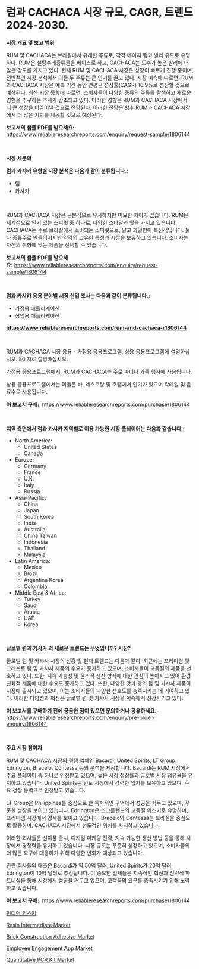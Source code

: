 <p><h1>럼과 CACHACA 시장 규모, CAGR, 트렌드 2024-2030.</h1></p><p><strong>시장 개요 및 보고 범위</strong></p>
<p><p>RUM 및 CACHACA는 브라질에서 유래한 주류로, 각각 메이저 럼과 발리 유도로 유명하다. RUM은 설탕수레증류물을 베이스로 하고, CACHACA는 도수가 높은 발리에 더 많은 강도를 가지고 있다. 현재 RUM 및 CACHACA 시장은 성장이 빠르게 진행 중이며, 전반적인 시장 분석에서 이들 두 주류는 큰 인기를 끌고 있다. 시장 예측에 따르면, RUM과 CACHACA 시장은 예측 기간 동안 연평균 성장률(CAGR) 10.9%로 성장할 것으로 예상된다. 최신 시장 동향에 따르면, 소비자들이 다양한 종류의 주류를 탐색하고 새로운 경험을 추구하는 추세가 강조되고 있다. 이러한 경향은 RUM과 CACHACA 시장에서 더 큰 성장을 이끌어낼 것으로 전망된다. 이러한 전망은 향후 RUM과 CACHACA 시장에서 더 많은 기회를 제공할 것으로 예상된다.</p></p>
<p><strong>보고서의 샘플 PDF를 받으세요:</strong> <a href="https://www.reliableresearchreports.com/enquiry/request-sample/1806144">https://www.reliableresearchreports.com/enquiry/request-sample/1806144</a></p>
<p>&nbsp;</p>
<p><strong>시장 세분화</strong></p>
<p><strong>럼과 카샤카 유형별 시장 분석은 다음과 같이 분류됩니다.:</strong></p>
<p><ul><li>럼</li><li>카샤카</li></ul></p>
<p>&nbsp;</p>
<p><p>RUM과 CACHACA 시장은 근본적으로 유사하지만 미묘한 차이가 있습니다. RUM은 세계적으로 인기 있는 스피릿 중 하나로, 다양한 스타일과 맛을 가지고 있습니다. CACHACA는 주로 브라질에서 소비되는 스피릿으로, 달고 과일향이 특징적입니다. 둘 다 증류주로 만들어지지만 각각의 고유한 특성과 시장을 보유하고 있습니다. 소비자는 자신의 취향에 맞는 제품을 선택할 수 있습니다.</p></p>
<p><strong>보고서의 샘플 PDF를 받으세요:</strong>&nbsp;<a href="https://www.reliableresearchreports.com/enquiry/request-sample/1806144">https://www.reliableresearchreports.com/enquiry/request-sample/1806144</a></p>
<p>&nbsp;</p>
<p><strong> 럼과 카샤카 응용 분야별 시장 산업 조사는 다음과 같이 분류됩니다.:</strong></p>
<p><ul><li>가정용 애플리케이션</li><li>상업용 애플리케이션</li></ul></p>
<p><strong><a href="https://www.reliableresearchreports.com/rum-and-cachaca-r1806144">https://www.reliableresearchreports.com/rum-and-cachaca-r1806144</a></strong></p>
<p>&nbsp;</p>
<p><p>RUM과 CACHACA 시장 응용 - 가정용 응용프로그램, 상용 응용프로그램에 설명하십시오. 80 자로 설명하십시오.</p><p>가정용 응용프로그램에서, RUM과 CACHACA는 주로 파티나 가족 행사에 사용됩니다.</p><p>상용 응용프로그램에서는 이들은 바, 레스토랑 및 호텔에서 인기가 있으며 칵테일 및 음료수로 사용됩니다.</p></p>
<p><strong>이 보고서 구매:</strong>&nbsp; <a href="https://www.reliableresearchreports.com/purchase/1806144">https://www.reliableresearchreports.com/purchase/1806144</a></p>
<p>&nbsp;</p>
<p><strong>지역 측면에서 럼과 카샤카 지역별로 이용 가능한 시장 플레이어는 다음과 같습니다.:</strong></p>
<p><ul>
    <li>
        North America:
        <ul>
            <li>United States</li>
            <li>Canada</li>
        </ul>
    </li>
    <li>
        Europe:
        <ul>
            <li>Germany</li>
            <li>France</li>
            <li>U.K.</li>
            <li>Italy</li>
            <li>Russia</li>
        </ul>
    </li>
    <li>
        Asia-Pacific:
        <ul>
            <li>China</li>
            <li>Japan</li>
            <li>South Korea</li>
            <li>India</li>
            <li>Australia</li>
            <li>China Taiwan</li>
            <li>Indonesia</li>
            <li>Thailand</li>
            <li>Malaysia</li>
        </ul>
    </li>
    <li>
        Latin America:
        <ul>
            <li>Mexico</li>
            <li>Brazil</li>
            <li>Argentina Korea</li>
            <li>Colombia</li>
        </ul>
    </li>
    <li>
        Middle East & Africa:
        <ul>
            <li>Turkey</li>
            <li>Saudi</li>
            <li>Arabia</li>
            <li>UAE</li>
            <li>Korea</li>
        </ul>
    </li>
    </ul></p>
<p>&nbsp;</p>
<p><strong>글로벌 럼과 카샤카 의 새로운 트렌드는 무엇입니까? 시장?</strong></p>
<p><p>글로벌 럼 및 카샤사 시장의 신흥 및 현재 트렌드는 다음과 같다. 최근에는 프리미엄 및 크래프트 럼 및 카샤사 제품의 수요가 증가하고 있으며, 소비자들이 고품질의 제품을 선호하고 있다. 또한, 지속 가능성 및 윤리적 생산 방식에 대한 관심이 높아지고 있어 환경 친화적 제품에 대한 수요도 증가하고 있다. 또한, 다양한 맛과 향의 럼 및 카샤사 제품이 시장에 출시되고 있으며, 이는 소비자들의 다양한 선호도를 충족시키는 데 기여하고 있다. 이러한 다양성과 혁신은 글로벌 럼 및 카샤사 시장을 계속해서 성장시키고 있다.</p></p>
<p><strong>이 보고서를 구매하기 전에 궁금한 점이 있으면 문의하거나 공유하세요.</strong>- <a href="https://www.reliableresearchreports.com/enquiry/pre-order-enquiry/1806144">https://www.reliableresearchreports.com/enquiry/pre-order-enquiry/1806144</a></p>
<p>&nbsp;</p>
<p><strong>주요 시장 참여자</strong></p>
<p><p>RUM 및 CACHACA 시장의 경쟁 업체인 Bacardi, United Spirits, LT Group, Edrington, Bracelo, Contessa 등의 분석을 제공합니다. Bacardi는 RUM 시장에서 주요 플레이어 중 하나로 인정받고 있으며, 높은 시장 성장률과 글로벌 시장 점유율을 유지하고 있습니다. United Spirits는 인도 시장에서 강력한 입지를 보유하고 있으며, 주요 성장 동력으로 인정받고 있습니다.</p><p>LT Group은 Philippines를 중심으로 한 독자적인 구역에서 성공을 거두고 있으며, 꾸준한 성장을 보이고 있습니다. Edrington은 스코틀랜드의 고품질 위스키로 유명하며, 프리미엄 시장에서 강세를 보이고 있습니다. Bracelo와 Contessa는 브라질을 중심으로 활동하며, CACHACA 시장에서 선도적인 위치를 차지하고 있습니다.</p><p>이러한 회사들은 신제품 출시, 디지털 마케팅 전략, 지속 가능한 생산 방법 등을 통해 시장에서 경쟁력을 유지하고 있습니다. 시장 규모는 꾸준히 성장하고 있으며, 소비자들의 더 많은 요구에 대응하기 위해 다양한 변화가 예상되고 있습니다.</p><p>관련 회사들의 매출은 Bacardi가 약 50억 달러, United Spirits가 20억 달러, Edrington이 10억 달러로 추정됩니다. 이 중요한 업체들은 지속적인 혁신과 전략적 파트너십을 통해 시장에서 성공을 거두고 있으며, 고객들의 요구를 충족시키기 위해 노력하고 있습니다.</p></p>
<p><strong>이 보고서 구매:</strong>&nbsp;&nbsp;<a href="https://www.reliableresearchreports.com/purchase/1806144">https://www.reliableresearchreports.com/purchase/1806144</a></p>
<p><p><a href="https://github.com/CliftonFisher9067/Market-Research-Report-List-1/blob/main/284806522523.md">인디언 위스키</a></p><p><a href="https://issuu.com/reportprime-2/docs/resin-intermediate-market-size-2030.pptx">Resin Intermediate Market</a></p><p><a href="https://issuu.com/reportprime-2/docs/brick-construction-adhesive-market-size-2030.pptx">Brick Construction Adhesive Market</a></p><p><a href="https://github.com/juancolorado15/Market-Research-Report-List-2/blob/main/employee-engagement-app-market.md">Employee Engagement App Market</a></p><p><a href="https://github.com/mahnoor2003/Market-Research-Report-List-4/blob/main/quantitative-pcr-kit-market.md">Quantitative PCR Kit Market</a></p></p>